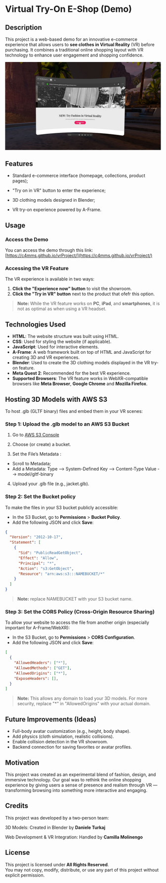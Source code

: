 # Virtual Try-On E-Shop (Demo)
## Description
This project is a web-based demo for an innovative e-commerce experience that allows users to **see clothes in Virtual Reality** (VR) before purchasing.
It combines a traditional online shopping layout with VR technology to enhance user engagement and shopping confidence.

![Screen](img/Screen_Demo.jpeg)

## Features
- Standard e-commerce interface (homepage, collections, product pages);

- "Try on in VR" button to enter the experience;

- 3D clothing models designed in Blender;

- VR try-on experience powered by A-Frame.

## Usage
### Access the Demo
You can access the demo through this link:  
[https://c4mms.github.io/vrProject/](https://c4mms.github.io/vrProject/)


### Accessing the VR Feature
The VR experience is available in two ways:
  1. **Click the "Experience now" button** to visit the showroom.
  2. **Click the "Try in VR" button** next to the product that ofefr this option.

> **Note:** While the VR feature works on **PC**, **iPad**, and **smartphones**, it is not as optimal as when using a VR headset.


## Technologies Used
- **HTML**: The website structure was built using HTML.
- **CSS**: Used for styling the website (if applicable).
- **JavaScript**: Used for interactive elements.
- **A-Frame**: A web framework built on top of HTML and JavaScript for creating 3D and VR experiences.
- **Blender**: Used to create the 3D clothing models displayed in the VR try-on feature.
- **Meta Quest 2**: Recommended for the best VR experience. 
- **Supported Browsers**: The VR feature works in WebXR-compatible browsers like **Meta Browser**, **Google Chrome** and **Mozilla Firefox**.
  
## Hosting 3D Models with AWS S3
To host .glb (GLTF binary) files and embed them in your VR scenes:
### Step 1: Upload the .glb model to an AWS S3 Bucket
1. Go to [AWS S3 Console](https://eu-north-1.console.aws.amazon.com/s3/home?region=eu-north-1)

2. Choose (or create) a bucket.

3.  Set the File’s Metadata :
   - Scroll to Metadata;
   - Add a Metadata:
       Type --> System-Defined
       Key --> Content-Type
       Value --> model/gltf-binary

4. Upload your .glb file (e.g., jacket.glb).


### Step 2: Set the Bucket policy
To make the files in your S3 bucket publicly accessible:

- In the S3 Bucket, go to **Permissions** > **Bucket Policy**.
- Add the following JSON and click **Save**:
```json
{
  "Version": "2012-10-17",
  "Statement": [
    {
      "Sid": "PublicReadGetObject",
      "Effect": "Allow",
      "Principal": "*",
      "Action": "s3:GetObject",
      "Resource": "arn:aws:s3:::NAMEBUCKET/*"
    }
  ]
}
 ```
> **Note:** replace NAMEBUCKET with your S3 bucket name.

### Step 3: Set the CORS Policy (Cross-Origin Resource Sharing)
To allow your website to access the file from another origin (especially important for A-Frame/WebXR):

- In the S3 Bucket, go to **Permissions** > **CORS Configuration**.
- Add the following JSON and click **Save**:
```json
[
  {
    "AllowedHeaders": ["*"],
    "AllowedMethods": ["GET"],
    "AllowedOrigins": ["*"],
    "ExposeHeaders": [],
  }
]
 ```
  > **Note:** This allows any domain to load your 3D models. For more security, replace "*" in "AllowedOrigins" with your actual domain.

## Future Improvements (Ideas)

- Full-body avatar customization (e.g., height, body shape).
- Add physics (cloth simulation, realistic collisions).
- Enable collision detection in the VR showroom.
- Backend connection for saving favorites or avatar profiles.

## Motivation

This project was created as an experimental blend of fashion, design, and immersive technology. Our goal was to rethink the online shopping experience by giving users a sense of presence and realism through VR — transforming browsing into something more interactive and engaging.

## Credits

This project was developed by a two-person team:

3D Models: Created in Blender by **Daniele Turkaj**

Web Development & VR Integration: Handled by **Camilla Molinengo**

## License

This project is licensed under **All Rights Reserved**.  
You may not copy, modify, distribute, or use any part of this project without explicit permission.
